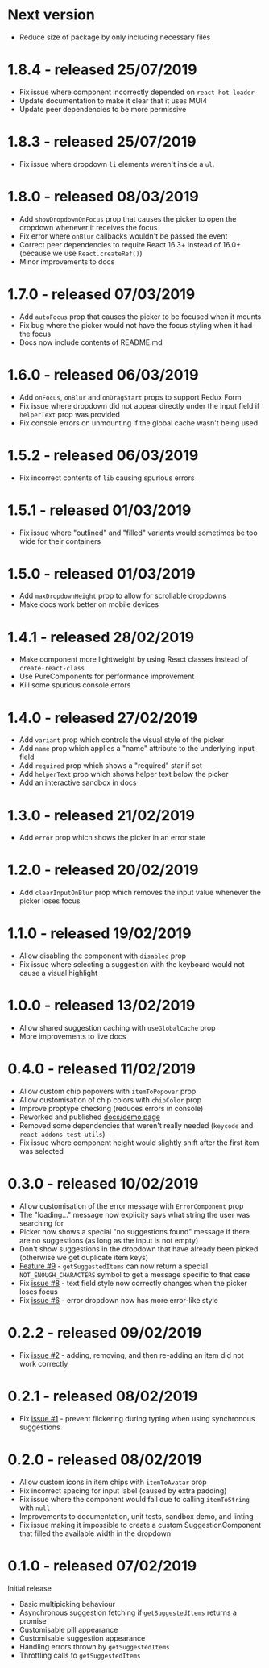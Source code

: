 # Next version
 * Reduce size of package by only including necessary files

# 1.8.4 - released 25/07/2019
 * Fix issue where component incorrectly depended on `react-hot-loader`
 * Update documentation to make it clear that it uses MUI4
 * Update peer dependencies to be more permissive

# 1.8.3 - released 25/07/2019
 * Fix issue where dropdown `li` elements weren't inside a `ul`.

# 1.8.0 - released 08/03/2019
 * Add `showDropdownOnFocus` prop that causes the picker to open the dropdown whenever it receives the focus
 * Fix error where `onBlur` callbacks wouldn't be passed the event
 * Correct peer dependencies to require React 16.3+ instead of 16.0+ (because we use `React.createRef()`)
 * Minor improvements to docs

# 1.7.0 - released 07/03/2019
 * Add `autoFocus` prop that causes the picker to be focused when it mounts
 * Fix bug where the picker would not have the focus styling when it had the focus
 * Docs now include contents of README.md

# 1.6.0 - released 06/03/2019
 * Add `onFocus`, `onBlur` and `onDragStart` props to support Redux Form
 * Fix issue where dropdown did not appear directly under the input field if `helperText` prop was provided
 * Fix console errors on unmounting if the global cache wasn't being used
 
# 1.5.2 - released 06/03/2019
 * Fix incorrect contents of `lib` causing spurious errors

# 1.5.1 - released 01/03/2019
 * Fix issue where "outlined" and "filled" variants would sometimes be too wide for their containers

# 1.5.0 - released 01/03/2019
 * Add `maxDropdownHeight` prop to allow for scrollable dropdowns
 * Make docs work better on mobile devices

# 1.4.1 - released 28/02/2019
 * Make component more lightweight by using React classes instead of `create-react-class`
 * Use PureComponents for performance improvement
 * Kill some spurious console errors

# 1.4.0 - released 27/02/2019
 * Add `variant` prop which controls the visual style of the picker
 * Add `name` prop which applies a "name" attribute to the underlying input field
 * Add `required` prop which shows a "required" star if set
 * Add `helperText` prop which shows helper text below the picker
 * Add an interactive sandbox in docs

# 1.3.0 - released 21/02/2019
 * Add `error` prop which shows the picker in an error state

# 1.2.0 - released 20/02/2019
 * Add `clearInputOnBlur` prop which removes the input value whenever the picker loses focus

# 1.1.0 - released 19/02/2019
 * Allow disabling the component with `disabled` prop
 * Fix issue where selecting a suggestion with the keyboard would not cause a visual highlight

# 1.0.0 - released 13/02/2019
 * Allow shared suggestion caching with `useGlobalCache` prop
 * More improvements to live docs

# 0.4.0 - released 11/02/2019
 * Allow custom chip popovers with `itemToPopover` prop
 * Allow customisation of chip colors with `chipColor` prop
 * Improve proptype checking (reduces errors in console)
 * Reworked and published [docs/demo page](https://atropos-tech.github.io/material-multi-picker/index.html)
 * Removed some dependencies that weren't really needed (`keycode` and `react-addons-test-utils`)
 * Fix issue where component height would slightly shift after the first item was selected

# 0.3.0 - released 10/02/2019
 * Allow customisation of the error message with `ErrorComponent` prop
 * The "loading&hellip;" message now explicity says what string the user was searching for
 * Picker now shows a special "no suggestions found" message if there are no suggestions (as long as the input is not empty)
 * Don't show suggestions in the dropdown that have already been picked (otherwise we get duplicate item keys)
 * [Feature #9](https://github.com/atropos-tech/material-multi-picker/issues/9) - `getSuggestedItems` can now return a special `NOT_ENOUGH_CHARACTERS` symbol to get a message specific to that case
 * Fix [issue #8](https://github.com/atropos-tech/material-multi-picker/issues/8) - text field style now correctly changes when the picker loses focus
 * Fix [issue #6](https://github.com/atropos-tech/material-multi-picker/issues/6) - error dropdown now has more error-like style

# 0.2.2 - released 09/02/2019
 * Fix [issue #2](https://github.com/atropos-tech/material-multi-picker/issues/2) - adding, removing, and then re-adding an item did not work correctly

# 0.2.1 - released 08/02/2019
 * Fix [issue #1](https://github.com/atropos-tech/material-multi-picker/issues/1) - prevent flickering during typing when using synchronous suggestions

# 0.2.0 - released 08/02/2019
 * Allow custom icons in item chips with `itemToAvatar` prop
 * Fix incorrect spacing for input label (caused by extra padding)
 * Fix issue where the component would fail due to calling `itemToString` with `null`
 * Improvements to documentation, unit tests, sandbox demo, and linting
 * Fix issue making it impossible to create a custom SuggestionComponent that filled the available width in the dropdown

# 0.1.0 - released 07/02/2019
Initial release
 * Basic multipicking behaviour
 * Asynchronous suggestion fetching if `getSuggestedItems` returns a promise
 * Customisable pill appearance
 * Customisable suggestion appearance
 * Handling errors thrown by `getSuggestedItems`
 * Throttling calls to `getSuggestedItems`